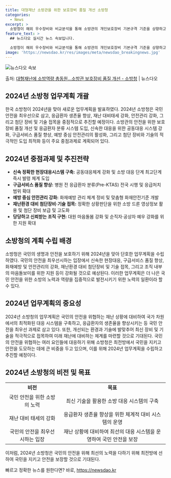 ```yaml
---
title: 대형재난 소방관을 위한 보호장비 품질 개선 소방청
categories:
  - News
excerpt: >
  소방청이 해외 우수장비와 비교분석을 통해 소방관의 개인보호장비 기본규격 기준을 상향하고 헬멧을 경량화(무게 …
feature_text: >
  ## 뉴스다오 실시간 뉴스 속보입니다.

  소방청이 해외 우수장비와 비교분석을 통해 소방관의 개인보호장비 기본규격 기준을 상향하고 헬멧을 경량화(무게 …
image: 'https://newsdao.kr/res/images/meta/newsdao_breakingnews.jpg'
---
```


![뉴스다오 속보](https://newsdao.kr/res/images/meta/newsdao_breakingnews.jpg)

<p>출처: <a href="https://newsdao.kr/3136" rel="dofollow">대형재난에 소방역량 총동원…소방관 보호장비 품질 개선 - 소방청</a> | 뉴스다오</p>

<h2 data-ke-size="size26">2024년 소방청 업무계획 개괄</h2>
<p data-ke-size="size16">한국 소방청이 2024년을 맞아 새로운 업무계획을 발표하였다. 2024년 소방청은 국민안전을 최우선으로 삼고, 응급환자 생존율 향상, 재난 대비태세 강화, 안전관리 강화, 그리고 첨단 장비 및 기술 접목을 중점적으로 추진할 예정이다. 소방관의 안전을 위한 보호장비 품질 개선 및 응급환자 분류 시스템 도입, 신속한 대응을 위한 공동대응 시스템 강화, 구급서비스 품질 향상, 예방 중심 안전관리의 활성화, 그리고 첨단 장비와 기술의 적극적인 도입 최적화 등이 주요 중점과제로 계획되어 있다.</p>

<h2 data-ke-size="size26">2024년 중점과제 및 추진전략</h2>
<ul>
  <li><b>신속 정확한 현장대응시스템 구축:</b> 공동대응체계 강화 및 소방 대응 단계 최고단계 즉시 발령 체계 도입</li>
  <li><b>구급서비스 품질 향상:</b> 병원 전 응급환자 분류(Pre-KTAS) 전국 시행 및 응급처치 범위 확대</li>
  <li><b>예방 중심 안전관리 강화:</b> 화재예방 관리 체계 정비 및 맞춤형 화재안전기준 개발</li>
  <li><b>재난환경 대비 첨단장비·기술 접목:</b> 정확한 상황판단을 위한 소방 드론 영상정보 활용 및 첨단 장비 보급 및 고도화</li>
  <li><b>당당하고 신뢰받는 조직 구현:</b> 대원 마음돌봄 강화 및 순직자·공상자 예우 강화를 위한 지원 확대</li>
</ul>

<h2 data-ke-size="size26">소방청의 계획 수립 배경</h2>
<p data-ke-size="size16">소방청은 국민의 생명과 안전을 보호하기 위해 2024년을 맞아 단호한 업무계획을 수립하였다. 국민의 안전을 최우선시하는 입장에서 신속한 현장대응, 구급서비스 품질 향상, 화재예방 및 안전관리의 강화, 재난환경 대비 첨단장비 및 기술 접목, 그리고 조직 내부의 마음돌보미를 위한 지원 등이 강화될 것으로 예상된다. 이러한 업무계획은 더 나은 국민 안전을 위한 소방의 노력과 역량을 집중적으로 발전시키기 위한 노력의 일환이라 할 수 있다.</p>

<h2 data-ke-size="size26">2024년 업무계획의 중요성</h2>
<p data-ke-size="size16">2024년 소방청의 업무계획은 국민의 안전을 위협하는 재난 상황에 대비하여 국가 차원에서의 최적화된 대응 시스템을 구축하고, 응급환자의 생존율을 향상시키는 등 국민 안전을 최우선 과제로 삼고 있다. 또한, 개선되는 환경과 기술에 발맞추어 최신 장비 및 기술을 적극적으로 접목하여 미래 재난에 대비하는 체계를 마련할 것으로 기대된다. 국민의 안전을 위협하는 여러 요인들에 대응하기 위해 소방청은 최전방에서 국민을 지키고 안전을 도모하는 데에 큰 비중을 두고 있으며, 이를 위해 2024년 업무계획을 수립하고 추진할 예정이다.</p>

<h2 data-ke-size="size26">2024년 소방청의 비전 및 목표</h2>
<table>
  <tr>
    <td style="text-align: center; height: 17px;"><b>비전</b></td>
    <td style="text-align: center; height: 17px;"><b>목표</b></td>
  </tr>
  <tr>
    <td style="text-align: center; height: 17px;">국민 안전을 위한 소방의 노력</td>
    <td style="text-align: center; height: 17px;">최신 기술을 활용한 소방 대응 시스템의 구축</td>
  </tr>
  <tr>
    <td style="text-align: center; height: 17px;">재난 대비 태세의 강화</td>
    <td style="text-align: center; height: 17px;">응급환자 생존율 향상을 위한 체계적 대비 시스템의 운영</td>
  </tr>
  <tr>
    <td style="text-align: center; height: 17px;">국민의 안전을 최우선시하는 입장</td>
    <td style="text-align: center; height: 17px;">재난 상황에 대비하여 최선의 대응 시스템을 운영하여 국민 안전을 보장</td>
  </tr>
</table>
<p data-ke-size="size16">이처럼, 2024년 소방청은 국민의 안전을 위해 최선의 노력을 다하기 위해 최전방에 선하여 국민을 지키고 안전을 보장할 것으로 기대된다.</p> 

빠르고 정확한 뉴스를 원한다면? 바로, <a href="https://newsdao.kr" rel="dofollow">https://newsdao.kr</a>


